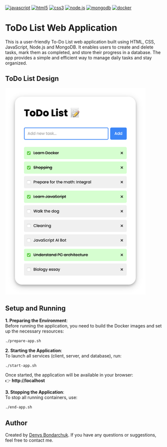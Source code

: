 [![javascript](https://img.shields.io/badge/javascript-F7DF1E?style=flat&logo=javascript&logoColor=black)](https://developer.mozilla.org/en-US/docs/Web/JavaScript)
[![html5](https://img.shields.io/badge/html5-E34F26?style=flat&logo=html5&logoColor=white)](https://developer.mozilla.org/en-US/docs/Web/HTML)
[![css3](https://img.shields.io/badge/css3-1572B6?style=flat&logo=css3&logoColor=white)](https://developer.mozilla.org/en-US/docs/Web/CSS)
[![node.js](https://img.shields.io/badge/node.js-8CC84B?style=flat&logo=node.js&logoColor=white)](https://nodejs.org/)
[![mongodb](https://img.shields.io/badge/mongodb-47A248?style=flat&logo=mongodb&logoColor=white)](https://www.mongodb.com/)
[![docker](https://img.shields.io/badge/docker-2496ED?style=flat&logo=docker&logoColor=white)](https://www.docker.com/)

# ToDo List Web Application

This is a user-friendly To-Do List web application built using HTML, CSS, JavaScript, Node.js and MongoDB. It enables users to create and delete tasks, mark them as completed, and store their progress in a database. The app provides a simple and efficient way to manage daily tasks and stay organized.

## ToDo List Design

<img src="todo-list-app-screenshot.png" alt="ToDo List App Design" width="450" />

## Setup and Running

**1. Preparing the Environment**:  
Before running the application, you need to build the Docker images and set up the necessary resources:  
```bash
./prepare-app.sh
```

**2. Starting the Application**:  
To launch all services (client, server, and database), run:  
```bash
./start-app.sh
```
Once started, the application will be available in your browser:  
👉 **http://localhost**

**3. Stopping the Application**:  
To stop all running containers, use:  
```bash
./end-app.sh
```

## Author

Created by [Denys Bondarchuk](https://github.com/profjuvii). If you have any questions or suggestions, feel free to contact me.

